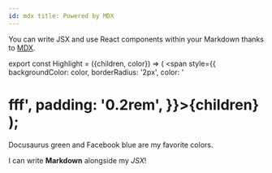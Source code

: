 ```yaml
---
id: mdx title: Powered by MDX
---
```


You can write JSX and use React components within your Markdown thanks to [MDX](https://mdxjs.com/).

export const Highlight = ({children, color}) => ( <span style={{ backgroundColor: color, borderRadius: '2px', color: '

# fff', padding: '0.2rem', }}>{children}</span> );

<Highlight color="#25c2a0">Docusaurus green</Highlight> and <Highlight color="#1877F2">Facebook blue</Highlight> are my
favorite colors.

I can write **Markdown** alongside my _JSX_!
